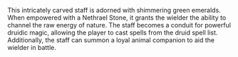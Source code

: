 This intricately carved staff is adorned with shimmering green emeralds. When empowered with a Nethrael Stone, it grants the wielder the ability to channel the raw energy of nature. The staff becomes a conduit for powerful druidic magic, allowing the player to cast spells from the druid spell list. Additionally, the staff can summon a loyal animal companion to aid the wielder in battle.